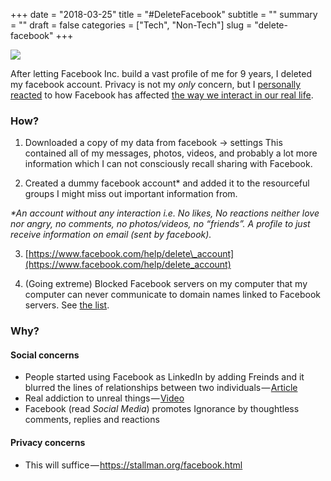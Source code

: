 +++
date = "2018-03-25"
title = "#DeleteFacebook"
subtitle = ""
summary = ""
draft = false
categories = ["Tech", "Non-Tech"]
slug = "delete-facebook"
+++

![](/img/1*0l-9QfuqEhDiBumKeTmGuQ.png)

After letting Facebook Inc. build a vast profile of me for 9 years, I deleted my facebook account. Privacy is not my *only* concern, but I [personally reacted](https://medium.com/@OrkoHunter/the-discovery-of-pseudo-acquaintance-9f903601d916) to how Facebook has affected [the way we interact in our real life](https://www.theverge.com/2017/12/20/16800842/facebook-2017-russia-scandal-news-feed-criticism-defectors).

### How?

1. Downloaded a copy of my data from facebook -> settings
This contained all of my messages, photos, videos, and probably a lot more information which I can not consciously recall sharing with Facebook.

2. Created a dummy facebook account* and added it to the resourceful groups I might miss out important information from.

_*An account without any interaction i.e. No likes, No reactions neither love nor angry, no comments, no photos/videos, no “friends”. A profile to just receive information on email (sent by facebook)._

3. [https://www.facebook.com/help/delete\_account](https://www.facebook.com/help/delete_account)

4. (Going extreme) Blocked Facebook servers on my computer that my computer can never communicate to domain names linked to Facebook servers. See [the list](https://github.com/jmdugan/blocklists/tree/master/corporations/facebook).

### **Why?**

#### Social concerns

* People started using Facebook as LinkedIn by adding Freinds and it blurred the lines of relationships between two individuals — [Article](https://medium.com/@OrkoHunter/the-discovery-of-pseudo-acquaintance-9f903601d916)
* Real addiction to unreal things — [Video](https://youtu.be/3ev7GXzFTPg?t=3m10s)
* Facebook (read *Social Media*) promotes Ignorance by thoughtless comments, replies and reactions

#### Privacy concerns

* This will suffice — <https://stallman.org/facebook.html>
